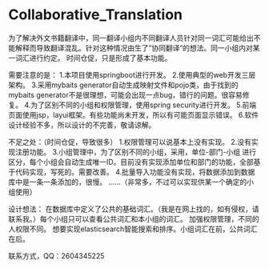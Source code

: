 # Collaborative_Translation
为了解决外文书籍翻译中，同一翻译小组内不同翻译人员针对同一词汇可能给出不能解释而导致翻译混乱。针对这种情况由生了”协同翻译“的想法。同一小组内对某一词汇进行约定。
时间仓促，只是形成了基本功能。

需要注意的是：
1.本项目使用springboot进行开发。
2.使用典型的web开发三层架构。
3.采用mybaits generator自动生成映射文件和pojo类，由于找到的mybaits generator不是很理想，可能会出现一点bug，错行的问题。很容易修复。
4.为了区别不同的小组和权限管理，使用spring security进行开发。
5.前端页面使用jsp，layui框架。有些功能尚未开发，所以有可能页面显示错误。
6.软件设计经验不多，所以设计的不完善，敬请谅解。

不足之处：（时间仓促，导致很多）
1.权限管理可以说基本上没有实现。
2.没有实现注册功能。
3.小组管理中，为了区别不同的小组，采用，单位-部门-小组 进行区分，每个小组会自动生成唯一ID。目前没有实现添加单位和部门的功能，全部基于代码实现，写死的。需要改善。
4.批量导入功能没有实现，将数据添加到数据库中是一条一条添加的，很慢。
......（非常多，不过可以实现供某一个确定的小组使用）

设计想法：
在数据库中定义了公共的基础词汇。（我是在网上找的，如有侵权，请联系我。）每个小组只可以查看公共词汇和本小组的词汇。
加强权限管理，不同的人权限不同。
想要实现elasticsearch智能搜索和排序。小组词汇在前，公共词汇在后。

联系方式，QQ：2604345225
